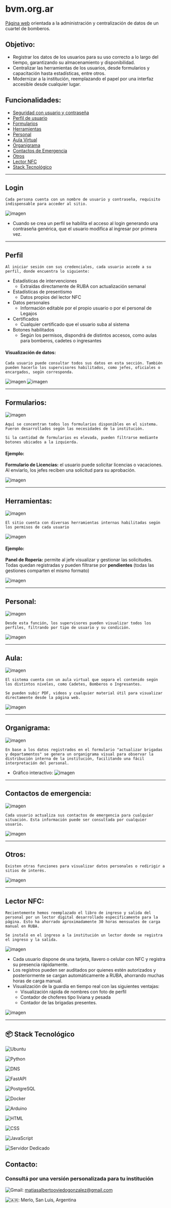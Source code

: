 # **bvm.org.ar**
[Página web](https://bvm.org.ar) orientada a la administración y centralización de datos de un cuartel de bomberos.

## **Objetivo:**
* Registrar los datos de los usuarios para su uso correcto a lo largo del tiempo, garantizando su almacenamiento y disponibilidad.
* Centralizar las herramientas de los usuarios, desde formularios y capacitación hasta estadísticas, entre otros.
* Modernizar a la institución, reemplazando el papel por una interfaz accesible desde cualquier lugar.

## **Funcionalidades:**
- [Seguridad con usuario y contraseña](#Login)
- [Perfil de usuario](#Perfil)
- [Formularios](#Formularios)
- [Herramientas](#Herramientas)
- [Personal](#Personal)
- [Aula Virtual](#Aula-Virtual)
- [Organigrama](#Organigrama)
- [Contactos de Emergencia](#Contactos-Emergencia)
- [Otros](#Otros)
- [Lector NFC](#Lector-NFC)
- [Stack Tecnológico](#Stack-Tecnológico)

---

## **Login**
    Cada persona cuenta con un nombre de usuario y contraseña, requisito indispensable para acceder al sitio.

![imagen](images/web/login.png) 

* Cuando se crea un perfil se habilita el acceso al login generando una contraseña genérica, que el usuario modifica al ingresar por primera vez.

---

## **Perfil**

    Al iniciar sesión con sus credenciales, cada usuario accede a su perfil, donde encuentra lo siguiente:
* Estadísticas de intervenciones
    - Extraídas directamente de RUBA con actualización semanal
* Estadísticas de presentismo
    - Datos propios del lector NFC
* Datos personales
    - Información editable por el propio usuario o por el personal de Legajos
* Certificados
    - Cualquier certificado que el usuario suba al sistema
* Botones habilitados
    - Según los permisos, dispondrá de distintos accesos, como aulas para bomberos, cadetes o ingresantes

#### Visualización de datos:
    Cada usuario puede consultar todos sus datos en esta sección. También pueden hacerlo los supervisores habilitados, como jefes, oficiales o encargados, según corresponda.

![imagen](images/web/perfil.png)
![imagen](images/web/certificados.png)

---

## **Formularios:**
![imagen](images/web/formularios_btn.png)

    Aquí se concentran todos los formularios disponibles en el sistema. Fueron desarrollados según las necesidades de la institución.

    Si la cantidad de formularios es elevada, pueden filtrarse mediante botones ubicados a la izquierda.

#### Ejemplo:
**Formulario de Licencias:** el usuario puede solicitar licencias o vacaciones. Al enviarlo, los jefes reciben una solicitud para su aprobación.

![imagen](images/web/formularios.png)

---

## **Herramientas:**
![imagen](images/web/herramientas_btn.png)

    El sitio cuenta con diversas herramientas internas habilitadas según los permisos de cada usuario

![imagen](images/web/herramientas.png)

#### Ejemplo:
**Panel de Ropería:** permite al jefe visualizar y gestionar las solicitudes. Todas quedan registradas y pueden filtrarse por **pendientes** (todas las gestiones comparten el mismo formato)

![imagen](images/web/panel_roperia.png)

---

## **Personal:**
![imagen](images/web/personal_btn.png)

    Desde esta función, los supervisores pueden visualizar todos los perfiles, filtrando por tipo de usuario y su condición.

![imagen](images/web/menu_perfiles.png)

---

## **Aula:**
![imagen](images/web/aula_btn.png)

    El sistema cuenta con un aula virtual que separa el contenido según los distintos niveles, como Cadetes, Bomberos o Ingresantes.

    Se pueden subir PDF, videos y cualquier material útil para visualizar directamente desde la página web.

![imagen](images/web/aula.png)

---

## **Organigrama:**
![imagen](images/web/organigrama_btn.png)

    En base a los datos registrados en el formulario "actualizar brigadas y departamentos" se genera un organigrama visual para observar la distribución interna de la institución, facilitando una fácil interpretación del personal.
* Gráfico interactivo:
![imagen](images/web/organigrama.png)

---

## **Contactos de emergencia:**
![imagen](images/web/contactos_btn.png)

    Cada usuario actualiza sus contactos de emergencia para cualquier situación. Esta información puede ser consultada por cualquier usuario.

![imagen](images/web/contactos_emergencia.png)

---

## **Otros:**
    Existen otras funciones para visualizar datos personales o redirigir a sitios de interés.

![imagen](images/web/otros_btn.png)

---

## **Lector NFC:**

    Recientemente hemos reemplazado el libro de ingreso y salida del personal por un lector digital desarrollado específicamente para la página. Esto ha ahorrado aproximadamente 30 horas mensuales de carga manual en RUBA.

    Se instaló en el ingreso a la institución un lector donde se registra el ingreso y la salida.

![imagen](images/web/lector_nfc.jpg)

* Cada usuario dispone de una tarjeta, llavero o celular con NFC y registra su presencia rápidamente.
* Los registros pueden ser auditados por quienes estén autorizados y posteriormente se cargan automáticamente a RUBA, ahorrando muchas horas de carga manual.
* Visualización de la guardia en tiempo real con las siguientes ventajas:
    * Visualización rápida de nombres con foto de perfil
    * Contador de choferes tipo liviana y pesada
    * Contador de las brigadas presentes.

![imagen](images/web/guardia.png)

---

## 📦 **Stack Tecnológico**

![Ubuntu](https://img.shields.io/badge/Ubuntu-Server+-E95420?style=for-the-badge&logo=ubuntu&logoColor=white)

![Python](https://img.shields.io/badge/Python-3.12+-3776AB?style=for-the-badge&logo=python&logoColor=white)

![DNS](https://img.shields.io/badge/DNS-BIND9-5E81AC?style=for-the-badge&logo=gnu-bash&logoColor=white)

![FastAPI](https://img.shields.io/badge/FastAPI-async-009688?style=for-the-badge&logo=fastapi&logoColor=white)

![PostgreSQL](https://img.shields.io/badge/PostgreSQL-13+-336791?style=for-the-badge&logo=postgresql&logoColor=white)

![Docker](https://img.shields.io/badge/Docker-containers-2496ED?style=for-the-badge&logo=docker&logoColor=white)

![Arduino](https://img.shields.io/badge/Arduino-integration-00979D?style=for-the-badge&logo=arduino&logoColor=white)

![HTML](https://img.shields.io/badge/HTML5-semantic-E34F26?style=for-the-badge&logo=html5&logoColor=white)

![CSS](https://img.shields.io/badge/CSS3-styling-1572B6?style=for-the-badge&logo=css3&logoColor=white)

![JavaScript](https://img.shields.io/badge/JavaScript-ES6+-F7DF1E?style=for-the-badge&logo=javascript&logoColor=black)

![Servidor Dedicado](https://img.shields.io/badge/Servidor-Dedicado%20RAID-6C757D?style=for-the-badge&logo=serverfault&logoColor=white)

## **Contacto:**
### Consultá por una versión personalizada para tu institución
![Gmail](https://img.shields.io/badge/-Gmail-D14836?style=flat\&logo=gmail\&logoColor=white): [matiasalbertooviedogonzalez@gmail.com](mailto:matiasalbertooviedogonzalez@gmail.com)

![🇦🇷](https://img.shields.io/badge/-Ubicación-1E90FF?style=flat\&logo=google-maps\&logoColor=white): Merlo, San Luis, Argentina
